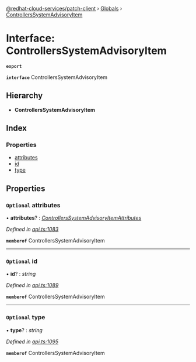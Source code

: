 [@redhat-cloud-services/patch-client](../README.md) › [Globals](../globals.md) › [ControllersSystemAdvisoryItem](controllerssystemadvisoryitem.md)

# Interface: ControllersSystemAdvisoryItem

**`export`** 

**`interface`** ControllersSystemAdvisoryItem

## Hierarchy

* **ControllersSystemAdvisoryItem**

## Index

### Properties

* [attributes](controllerssystemadvisoryitem.md#optional-attributes)
* [id](controllerssystemadvisoryitem.md#optional-id)
* [type](controllerssystemadvisoryitem.md#optional-type)

## Properties

### `Optional` attributes

• **attributes**? : *[ControllersSystemAdvisoryItemAttributes](controllerssystemadvisoryitemattributes.md)*

*Defined in [api.ts:1083](https://github.com/RedHatInsights/javascript-clients/blob/669b7c5/packages/patch/api.ts#L1083)*

**`memberof`** ControllersSystemAdvisoryItem

___

### `Optional` id

• **id**? : *string*

*Defined in [api.ts:1089](https://github.com/RedHatInsights/javascript-clients/blob/669b7c5/packages/patch/api.ts#L1089)*

**`memberof`** ControllersSystemAdvisoryItem

___

### `Optional` type

• **type**? : *string*

*Defined in [api.ts:1095](https://github.com/RedHatInsights/javascript-clients/blob/669b7c5/packages/patch/api.ts#L1095)*

**`memberof`** ControllersSystemAdvisoryItem
